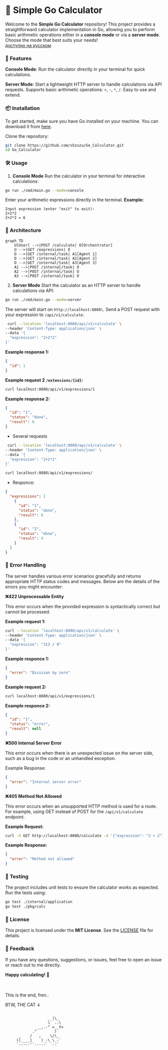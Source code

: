 # 🧮 Simple Go Calculator

Welcome to the **Simple Go Calculator** repository! This project provides a straightforward calculator implementation in Go, allowing you to perform basic arithmetic operations either in a **console mode** or via a **server mode**. Choose the mode that best suits your needs! \
[доступно на русском](./docs/READMERUS.md)

### 🚀 **Features**

**Console Mode**: Run the calculator directly in your terminal for quick calculations.

**Server Mode**: Start a lightweight HTTP server to handle calculations via API requests.
Supports basic arithmetic operations: `+`, `-`, `*`, `/`.
Easy to use and extend.

### 📦 **Installation**

To get started, make sure you have Go installed on your machine. You can download it from [here](https://golang.org/dl/).

Clone the repository:

```bash
git clone https://github.com/shzuzu/Go_Calculator.git
cd Go_Calculator
```

### 🛠️ **Usage**

1. **Console Mode**
   Run the calculator in your terminal for interactive calculations:

```bash
go run ./cmd/main.go --mode=console
```

Enter your arithmetic expressions directly in the terminal.
**Example:**

```
Input expression (enter "exit" to exit):
2+2*2
2+2*2 = 6
```

### 🧱 Architecture

```mermaid
graph TD
    U[User] -->|POST /calculate| O[Orchestrator]
    U -->|GET /expressions| O
    O -->|GET /internal/task| A1[Agent 1]
    O -->|GET /internal/task| A2[Agent 2]
    O -->|GET /internal/task| A3[Agent 3]
    A1 -->|POST /internal/task| O
    A2 -->|POST /internal/task| O
    A3 -->|POST /internal/task| O
```

2. **Server Mode**
   Start the calculator as an HTTP server to handle calculations via API:

```bash
go run ./cmd/main.go --mode=server
```

The server will start on `http://localhost:8080\`.
Send a POST request with your expression to `/api/v1/calculate`:

```bash
 curl --location 'localhost:8080/api/v1/calculate' \
--header 'Content-Type: application/json' \
--data '{
  "expression": "2+2*2"
}'
```

**Example response 1:**

```json
{
  "id": 1
}
```

**Example request 2 `/extensions/{id}`:**

```bash
curl localhost:8080/api/v1/expressions/1
```

**Example response 2:**

```json
{
  "id": "1",
  "status": "done",
  "result": 6
}
```

- Several requests

```bash
 curl --location 'localhost:8080/api/v1/calculate' \
--header 'Content-Type: application/json' \
--data '{
  "expression": "2+2*1"
}'
```

```bash
curl localhost:8080/api/v1/expressions/
```

- Responce:

```json
{
  "expressions": [
    {
      "id": "1",
      "status": "done",
      "result": 6
    },
    {
      "id": "2",
      "status": "done",
      "result": 4
    }
  ]
}
```

### 🚨 **Error Handling**

The server handles various error scenarios gracefully and returns appropriate HTTP status codes and messages. Below are the details of the errors you might encounter:

**❌422 Unprocessable Entity**

This error occurs when the provided expression is syntactically correct but cannot be processed.

**Example request 1:**

```bash
curl --location 'localhost:8080/api/v1/calculate' \
--header 'Content-Type: application/json' \
--data '{
  "expression": "313 / 0"
}'
```

**Example responce 1:**

```json
{
  "error": "Division by zero"
}
```

**Example request 2:**

```bash
curl localhost:8080/api/v1/expressions/1
```

**Example responce 2:**

```json
{
  "id": "1",
  "status": "error",
  "result": null
}
```

**❌500 Internal Server Error**

This error occurs when there is an unexpected issue on the server side, such as a bug in the code or an unhandled exception.

Example Response:

```json
{
  "error": "Internal server error"
}
```

**❌405 Method Not Allowed**

This error occurs when an unsupported HTTP method is used for a route. For example, using GET instead of POST for the `/api/v1/calculate` endpoint.

**Example Request:**

```bash
curl -X GET http://localhost:8080/calculate -d '{"expression": "2 + 2"}'

```

**Example Response:**

```json
{
  "error": "Method not allowed"
}
```

### 🧪 **Testing**

The project includes unit tests to ensure the calculator works as expected. Run the tests using:

```bash
go test ./internal/application
go test ./pkg/calc
```

### 📜 **License**

This project is licensed under the **MIT License**. See the [LICENSE](./LICENSE) file for details.

### 💬 **Feedback**

If you have any questions, suggestions, or issues, feel free to open an issue or reach out to me directly.

**Happy calculating!** 🎉

\
\
This is the end, fren..

BTW, THE CAT ↓

```

                   _ |\_
                   \` ..\
              __,.-" =__Y=
            ."        )
      _    /   ,    \/\_
     ((____|    )_-\ \_-`
     `-----'`-----` `--`

```
